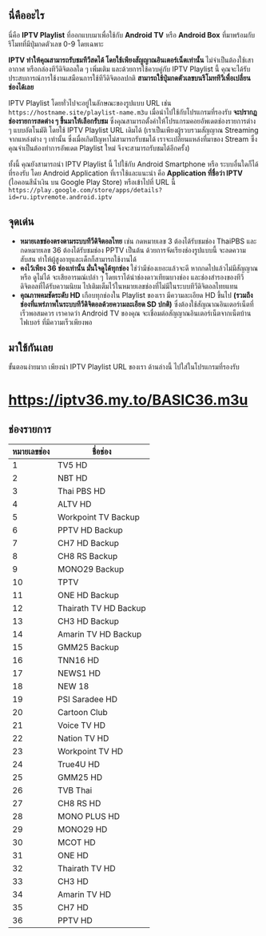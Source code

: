 ## นี่คืออะไร

นี่คือ **IPTV Playlist** ที่ออกแบบมาเพื่อใช้กับ **Android TV** หรือ **Android Box** ที่มาพร้อมกับรีโมทที่มีปุ่มกดตัวเลข 0-9 โดยเฉพาะ

**IPTV ทำให้คุณสามารถรับชมทีวีสดได้ โดยใช้เพียงสัญญาณอินเตอร์เน็ตเท่านั้น** ไม่จำเป็นต้องใช้เสาอากาศ หรือกล่องทีวีดิจิตอลใด ๆ เพิ่มเติม
และด้วยการใช้ควบคู่กับ IPTV Playlist นี้ คุณจะได้รับประสบการณ์การใช้งานเสมือนการใช้ทีวีดิจิตอลปกติ **สามารถใช้ปุ่มกดตัวเลขบนรีโมททีวีเพื่อเปลี่ยนช่องได้เลย**

IPTV Playlist โดยทั่วไปจะอยู่ในลักษณะของรูปแบบ URL เช่น `https://hostname.site/playlist-name.m3u`
เมื่อนำไปใช้กับโปรแกรมที่รองรับ **จะปรากฎช่องรายการสดต่าง ๆ ขึ้นมาให้เลือกรับชม**
ซึ่งคุณสามารถตั้งค่าให้โปรแกรมคอยอัพเดตช่องรายการต่าง ๆ แบบอัตโนมัติ โดยใช้ IPTV Playlist URL เดิมได้
(เราเป็นเพียงผู้รวบรวมสัญญาณ Streaming จากแหล่งต่าง ๆ เท่านั้น ซึ่งเมื่อเกิดปัญหาไม่สามารถรับชมได้
เราจะเปลี่ยนแหล่งที่มาของ Stream ซึ่งคุณจำเป็นต้องทำการอัพเดต Playlist ใหม่ จึงจะสามารถรับชมได้อีกครั้ง)

ทั้งนี้ คุณยังสามารถนำ IPTV Playlist นี้ ไปใช้กับ Android Smartphone หรือ ระบบอื่นใดก็ได้ที่รองรับ
โดย Android Application ที่เราใช้และแนะนำ คือ **Application ที่ชื่อว่า IPTV** (ไอคอนสีน้ำเงิน บน Google Play Store)
หรือเข้าไปที่ URL นี้ `https://play.google.com/store/apps/details?id=ru.iptvremote.android.iptv`

## จุดเด่น

- **หมายเลขช่องตรงตามระบบทีวีดิจิตอลไทย** เช่น กดหมายเลข 3 ต้องได้รับชมช่อง ThaiPBS
  และ กดหมายเลข 36 ต้องได้รับชมช่อง PPTV เป็นต้น ด้วยการจัดเรียงช่องรูปแบบนี้ จะลดความสับสน ทำให้ผู้สูงอายุและเด็กก็สามารถใช้งานได้
- **คงไว้เพียง 36 ช่องเท่านั้น มั่นใจดูได้ทุกช่อง** ใช่ว่ามีช่องเยอะแล้วจะดี หากกดไปแล้วไม่มีสัญญาณ หรือ ดูไม่ได้ จะเสียอารมณ์เปล่า ๆ
  โดยเราได้นำช่องดาวเทียมบางช่อง และช่องสำรองของทีวีดิจิตอลที่ได้รับความนิยม ไปเติมเต็มไว้ในหมายเลขช่องที่ไม่มีในระบบทีวีดิจิตอลไทยแทน
- **คุณภาพคมชัดระดับ HD** เกือบทุกช่องใน Playlist ของเรา มีความละเอียด HD ขึ้นไป
  **(รวมถึงช่องที่แพร่ภาพในระบบทีวีดิจิตอลด้วยความละเอียด SD ปกติ)** ซึ่งต้องใช้สัญณาณอินเตอร์เน็ตที่เร็วพอสมควร
  เราคาดว่า Android TV ของคุณ จะเชื่อมต่อสัญญาณอินเตอร์เน็ตจากเน็ตบ้านไฟเบอร์ ที่มีความเร็วเพียงพอ

## มาใช้กันเลย

ขั้นตอนง่ายมาก เพียงนำ IPTV Playlist URL ของเรา ด้านล่างนี้ ไปใส่ในโปรแกรมที่รองรับ

# https://iptv36.my.to/BASIC36.m3u

## ช่องรายการ

| หมายเลขช่อง | ชื่อช่อง              |
| ----------- | --------------------- |
| 1           | TV5 HD                |
| 2           | NBT HD                |
| 3           | Thai PBS HD           |
| 4           | ALTV HD               |
| 5           | Workpoint TV Backup   |
| 6           | PPTV HD Backup        |
| 7           | CH7 HD Backup         |
| 8           | CH8 RS Backup         |
| 9           | MONO29 Backup         |
| 10          | TPTV                  |
| 11          | ONE HD Backup         |
| 12          | Thairath TV HD Backup |
| 13          | CH3 HD Backup         |
| 14          | Amarin TV HD Backup   |
| 15          | GMM25 Backup          |
| 16          | TNN16 HD              |
| 17          | NEWS1 HD              |
| 18          | NEW 18                |
| 19          | PSI Saradee HD        |
| 20          | Cartoon Club          |
| 21          | Voice TV HD           |
| 22          | Nation TV HD          |
| 23          | Workpoint TV HD       |
| 24          | True4U HD             |
| 25          | GMM25 HD              |
| 26          | TVB Thai              |
| 27          | CH8 RS HD             |
| 28          | MONO PLUS HD          |
| 29          | MONO29 HD             |
| 30          | MCOT HD               |
| 31          | ONE HD                |
| 32          | Thairath TV HD        |
| 33          | CH3 HD                |
| 34          | Amarin TV HD          |
| 35          | CH7 HD                |
| 36          | PPTV HD               |
